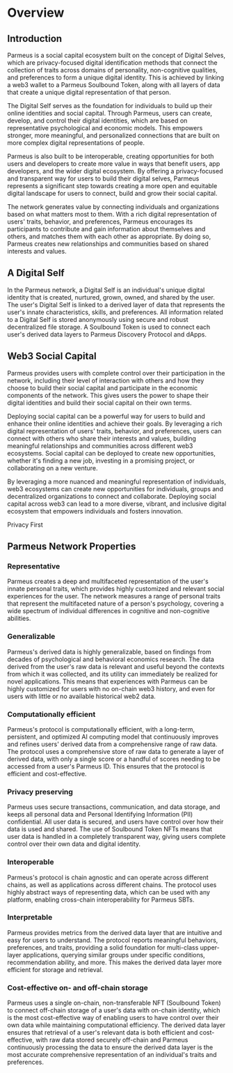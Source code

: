 # Overview

## Introduction

Parmeus is a social capital ecosystem built on the concept of Digital Selves, which are privacy-focused digital identification methods that connect the collection of traits across domains of personality, non-cognitive qualities, and preferences to form a unique digital identity. This is achieved by linking a web3 wallet to a Parmeus Soulbound Token, along with all layers of data that create a unique digital representation of that person.

The Digital Self serves as the foundation for individuals to build up their online identities and social capital. Through Parmeus, users can create, develop, and control their digital identities, which are based on representative psychological and economic models. This empowers stronger, more meaningful, and personalized connections that are built on more complex digital representations of people.

Parmeus is also built to be interoperable, creating opportunities for both users and developers to create more value in ways that benefit users, app developers, and the wider digital ecosystem. By offering a privacy-focused and transparent way for users to build their digital selves, Parmeus represents a significant step towards creating a more open and equitable digital landscape for users to connect, build and grow their social capital.

The network generates value by connecting individuals and organizations based on what matters most to them. With a rich digital representation of users' traits, behavior, and preferences, Parmeus encourages its participants to contribute and gain information about themselves and others, and matches them with each other as appropriate. By doing so, Parmeus creates new relationships and communities based on shared interests and values.

## A Digital Self

In the Parmeus network, a Digital Self is an individual's unique digital identity that is created, nurtured, grown, owned, and shared by the user. The user's Digital Self is linked to a derived layer of data that represents the user's innate characteristics, skills, and preferences. All information related to a Digital Self is stored anonymously using secure and robust decentralized file storage. A Soulbound Token is used to connect each user's derived data layers to Parmeus Discovery Protocol and dApps.

## Web3 Social Capital

Parmeus provides users with complete control over their participation in the network, including their level of interaction with others and how they choose to build their social capital and participate in the economic components of the network. This gives users the power to shape their digital identities and build their social capital on their own terms.

Deploying social capital can be a powerful way for users to build and enhance their online identities and achieve their goals. By leveraging a rich digital representation of users' traits, behavior, and preferences, users can connect with others who share their interests and values, building meaningful relationships and communities across different web3 ecosystems. Social capital can be deployed to create new opportunities, whether it's finding a new job, investing in a promising project, or collaborating on a new venture.

By leveraging a more nuanced and meaningful representation of individuals, web3 ecosystems can create new opportunities for individuals, groups and decentralized organizations to connect and collaborate. Deploying social capital across web3 can lead to a more diverse, vibrant, and inclusive digital ecosystem that empowers individuals and fosters innovation.

Privacy First

## Parmeus Network Properties

### Representative

Parmeus creates a deep and multifaceted representation of the user's innate personal traits, which provides highly customized and relevant social experiences for the user. The network measures a range of personal traits that represent the multifaceted nature of a person's psychology, covering a wide spectrum of individual differences in cognitive and non-cognitive abilities.

### Generalizable

Parmeus's derived data is highly generalizable, based on findings from decades of psychological and behavioral economics research. The data derived from the user's raw data is relevant and useful beyond the contexts from which it was collected, and its utility can immediately be realized for novel applications. This means that experiences with Parmeus can be highly customized for users with no on-chain web3 history, and even for users with little or no available historical web2 data.

### Computationally efficient

Parmeus's protocol is computationally efficient, with a long-term, persistent, and optimized AI computing model that continuously improves and refines users' derived data from a comprehensive range of raw data. The protocol uses a comprehensive store of raw data to generate a layer of derived data, with only a single score or a handful of scores needing to be accessed from a user's Parmeus ID. This ensures that the protocol is efficient and cost-effective.

### Privacy preserving

Parmeus uses secure transactions, communication, and data storage, and keeps all personal data and Personal Identifying Information (PII) confidential. All user data is secured, and users have control over how their data is used and shared. The use of Soulbound Token NFTs means that user data is handled in a completely transparent way, giving users complete control over their own data and digital identity.

### Interoperable

Parmeus's protocol is chain agnostic and can operate across different chains, as well as applications across different chains. The protocol uses highly abstract ways of representing data, which can be used with any platform, enabling cross-chain interoperability for Parmeus SBTs.

### Interpretable

Parmeus provides metrics from the derived data layer that are intuitive and easy for users to understand. The protocol reports meaningful behaviors, preferences, and traits, providing a solid foundation for multi-class upper-layer applications, querying similar groups under specific conditions, recommendation ability, and more. This makes the derived data layer more efficient for storage and retrieval.

### Cost-effective on- and off-chain storage

Parmeus uses a single on-chain, non-transferable NFT (Soulbound Token) to connect off-chain storage of a user's data with on-chain identity, which is the most cost-effective way of enabling users to have control over their own data while maintaining computational efficiency. The derived data layer ensures that retrieval of a user's relevant data is both efficient and cost-effective, with raw data stored securely off-chain and Parmeus continuously processing the data to ensure the derived data layer is the most accurate comprehensive representation of an individual's traits and preferences.
